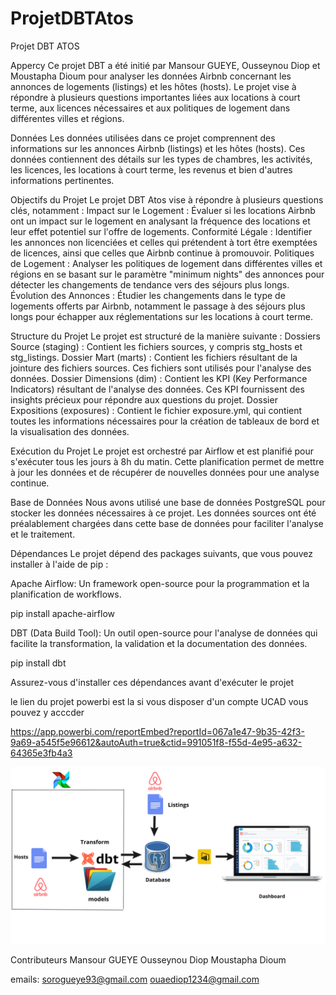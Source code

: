# ProjetDBTAtos
Projet DBT ATOS

Appercy
Ce projet DBT a été initié par Mansour GUEYE, Ousseynou Diop et Moustapha Dioum pour analyser les données Airbnb concernant les annonces de logements (listings) et les hôtes (hosts). Le projet vise à répondre à plusieurs questions importantes liées aux locations à court terme, aux licences nécessaires et aux politiques de logement dans différentes villes et régions.

Données
Les données utilisées dans ce projet comprennent des informations sur les annonces Airbnb (listings) et les hôtes (hosts). Ces données contiennent des détails sur les types de chambres, les activités, les licences, les locations à court terme, les revenus et bien d'autres informations pertinentes.

Objectifs du Projet
Le projet DBT Atos vise à répondre à plusieurs questions clés, notamment :
Impact sur le Logement : Évaluer si les locations Airbnb ont un impact sur le logement en analysant la fréquence des locations et leur effet potentiel sur l'offre de logements.
Conformité Légale : Identifier les annonces non licenciées et celles qui prétendent à tort être exemptées de licences, ainsi que celles que Airbnb continue à promouvoir.
Politiques de Logement : Analyser les politiques de logement dans différentes villes et régions en se basant sur le paramètre "minimum nights" des annonces pour détecter les changements de tendance vers des séjours plus longs.
Évolution des Annonces : Étudier les changements dans le type de logements offerts par Airbnb, notamment le passage à des séjours plus longs pour échapper aux réglementations sur les locations à court terme.

Structure du Projet
Le projet est structuré de la manière suivante :
Dossiers Source (staging) : Contient les fichiers sources, y compris stg_hosts et stg_listings.
Dossier Mart (marts) : Contient les fichiers résultant de la jointure des fichiers sources. Ces fichiers sont utilisés pour l'analyse des données.
Dossier Dimensions (dim) : Contient les KPI (Key Performance Indicators) résultant de l'analyse des données. Ces KPI fournissent des insights précieux pour répondre aux questions du projet.
Dossier Expositions (exposures) : Contient le fichier exposure.yml, qui contient toutes les informations nécessaires pour la création de tableaux de bord et la visualisation des données.

Exécution du Projet
Le projet est orchestré par Airflow et est planifié pour s'exécuter tous les jours à 8h du matin. Cette planification permet de mettre à jour les données et de récupérer de nouvelles données pour une analyse continue.

Base de Données
Nous avons utilisé une base de données PostgreSQL pour stocker les données nécessaires à ce projet. Les données sources ont été préalablement chargées dans cette base de données pour faciliter l'analyse et le traitement.

Dépendances
Le projet dépend des packages suivants, que vous pouvez installer à l'aide de pip :

Apache Airflow: Un framework open-source pour la programmation et la planification de workflows.

pip install apache-airflow

DBT (Data Build Tool): Un outil open-source pour l'analyse de données qui facilite la transformation, la validation et la documentation des données.

pip install dbt

Assurez-vous d'installer ces dépendances avant d'exécuter le projet

le lien du projet powerbi est la si vous disposer d'un compte UCAD vous pouvez y acccder

https://app.powerbi.com/reportEmbed?reportId=067a1e47-9b35-42f3-9a69-a545f5e96612&autoAuth=true&ctid=991051f8-f55d-4e95-a632-64365e3fb4a3


![Cover](https://github.com/mans77/ProjetDBTAtos/blob/master/airbnb/assets/Hosts%20(1).png)





Contributeurs
Mansour GUEYE
Ousseynou Diop
Moustapha Dioum


emails:
sorogueye93@gmail.com
ouaediop1234@gmail.com
